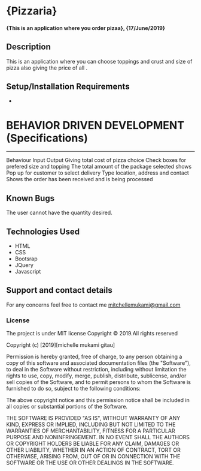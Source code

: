 # {Pizzaria}

#### {This is an application where you order pizaa}, {17/June/2019}

## Description

This is an application where you can choose toppings and crust and size of pizza also giving the price of all .

## Setup/Installation Requirements
*
# BEHAVIOR DRIVEN DEVELOPMENT (Specifications)

* * *

Behaviour 	Input 	Output
Giving total cost of pizza choice 	Check boxes for prefered size and topping 	The total amount of the package selected shows
Pop up for customer to select delivery 	Type location, address and contact 	Shows the order has been received and is being processed



## Known Bugs

The user cannot have the quantity desired.

## Technologies Used

-   HTML
-   CSS
-   Bootsrap
-   JQuery
-   Javascript

## Support and contact details

For any concerns feel free to contact me
mitchellemukami@gmail.com

### License

The project is under MIT license Copyright © 2019.All rights reserved

Copyright (c) [2019][michelle mukami gitau]

Permission is hereby granted, free of charge, to any person obtaining a copy of this software and associated documentation files (the "Software"), to deal in the Software without restriction, including without limitation the rights to use, copy, modify, merge, publish, distribute, sublicense, and/or sell copies of the Software, and to permit persons to whom the Software is furnished to do so, subject to the following conditions:

The above copyright notice and this permission notice shall be included in all copies or substantial portions of the Software.

THE SOFTWARE IS PROVIDED "AS IS", WITHOUT WARRANTY OF ANY KIND, EXPRESS OR IMPLIED, INCLUDING BUT NOT LIMITED TO THE WARRANTIES OF MERCHANTABILITY, FITNESS FOR A PARTICULAR PURPOSE AND NONINFRINGEMENT. IN NO EVENT SHALL THE AUTHORS OR COPYRIGHT HOLDERS BE LIABLE FOR ANY CLAIM, DAMAGES OR OTHER LIABILITY, WHETHER IN AN ACTION OF CONTRACT, TORT OR OTHERWISE, ARISING FROM, OUT OF OR IN CONNECTION WITH THE SOFTWARE OR THE USE OR OTHER DEALINGS IN THE SOFTWARE.
